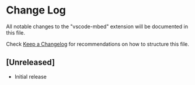 # Change Log
All notable changes to the "vscode-mbed" extension will be documented in this file.

Check [Keep a Changelog](http://keepachangelog.com/) for recommendations on how to structure this file.

## [Unreleased]
- Initial release